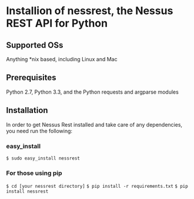 Installion of nessrest, the Nessus REST API for Python
======================================================

Supported OSs
-------------
Anything *nix based, including Linux and Mac

Prerequisites
-------------
Python 2.7, Python 3.3, and the Python requests and argparse modules

Installation
------------
In order to get Nessus Rest installed and take care of any dependencies, you need run the following:

### easy_install
`$ sudo easy_install nessrest`

### For those using pip
`$ cd [your nessrest directory]`
`$ pip install -r requirements.txt`
`$ pip install nessrest`
